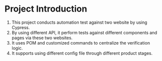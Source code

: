 # Project Introduction
1. This project conducts automation test against two website by using Cypress.
2. By using different API, it perform tests against different components and pages via these two websites.
3. It uses POM and customized commands to centralize the verification logic.
4. It supports using different config file through different product stages.